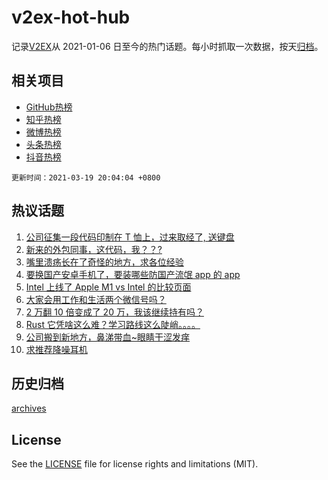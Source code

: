 # v2ex-hot-hub

 记录[V2EX](https://www.v2ex.com/)从 2021-01-06 日至今的热门话题。每小时抓取一次数据，按天[归档](archives)。
 
 ## 相关项目

- [GitHub热榜](https://github.com/snaildev/github-hot-hub)
- [知乎热榜](https://github.com/snaildev/zhihu-hot-hub)
- [微博热榜](https://github.com/snaildev/weibo-hot-hub)
- [头条热榜](https://github.com/snaildev/toutiao-hot-hub)
- [抖音热榜](https://github.com/snaildev/douyin-hot-hub)


 `更新时间：2021-03-19 20:04:04 +0800`

## 热议话题

1. [公司征集一段代码印制在 T 恤上，过来取经了, 送键盘](https://www.v2ex.com/t/763130)
1. [新来的外包同事，这代码，我？？?](https://www.v2ex.com/t/763063)
1. [嘴里溃疡长在了奇怪的地方，求各位经验](https://www.v2ex.com/t/762988)
1. [要换国产安卓手机了，要装哪些防国产流氓 app 的 app](https://www.v2ex.com/t/763097)
1. [Intel 上线了 Apple M1 vs Intel 的比较页面](https://www.v2ex.com/t/763028)
1. [大家会用工作和生活两个微信号吗？](https://www.v2ex.com/t/763052)
1. [2 万翻 10 倍变成了 20 万，我该继续持有吗？](https://www.v2ex.com/t/763109)
1. [Rust 它凭啥这么难？学习路线这么陡峭。。。。](https://www.v2ex.com/t/763062)
1. [公司搬到新地方，鼻涕带血~眼睛干涩发痒](https://www.v2ex.com/t/763020)
1. [求推荐降噪耳机](https://www.v2ex.com/t/763031)

## 历史归档

[archives](archives)

## License

See the [LICENSE](LICENSE) file for license rights and limitations (MIT).

